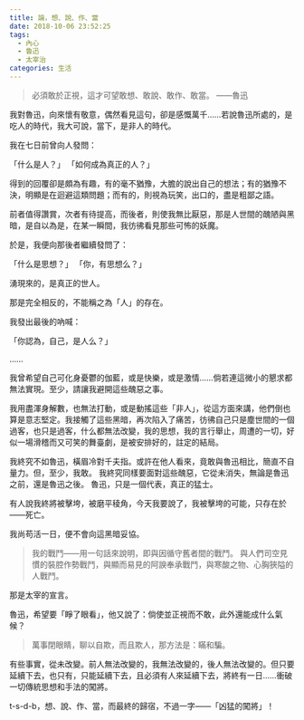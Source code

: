 ```yaml
---
title: 論，想、說、作、當
date: 2018-10-06 23:52:25
tags:
  - 內心
  - 魯迅
  - 太宰治
categories: 生活
---
```


> 必須敢於正視，這才可望敢想、敢說、敢作、敢當。
> ——魯迅

我對魯迅，向來懷有敬意，偶然看見這句，卻是感慨萬千……若說魯迅所處的，是吃人的時代，我大可說，當下，是非人的時代。

我在七日前曾向人發問：

「什么是人？」
「如何成為真正的人？」

得到的回覆卻是頗為有趣，有的毫不猶豫，大膽的說出自己的想法；有的猶豫不決，明顯是在迴避這類問題；而有的，則視為玩笑，出口的，盡是粗鄙之語。

前者值得讚賞，次者有待提高，而後者，則使我無比厭惡，那是人世間的醜陋與黑暗，是自以為是，在某一瞬間，我彷彿看見那些可怖的妖魔。

於是，我便向那後者繼續發問了：

「什么是思想？」
「你，有思想么？」

湧現來的，是真正的世人。

那是完全相反的，不能稱之為「人」的存在。

我發出最後的吶喊：

「你認為，自己，是人么？」

……

我曾希望自己可化身憂鬱的伽藍，或是快樂，或是激情……倘若連這微小的懇求都無法實現。至少，請讓我避開這些醜惡之事。

我用盡渾身解數，也無法打動，或是動搖這些「非人」，從這方面來講，他們倒也算是意志堅定。我接觸了這些黑暗，再次陷入了痛苦，彷彿自己只是塵世間的一個過客，也只是過客，什么都無法改變，我的思想，我的言行舉止，周遭的一切，好似一場滑稽而又可笑的舞臺劇，是被安排好的，註定的結局。

我終究不如魯迅，橫眉冷對千夫指。或許在他人看來，竟敢與魯迅相比，簡直不自量力。但，至少，我敢。
我終究同樣要面對這些醜惡，它從未消失，無論是魯迅之前，還是魯迅之後。
魯迅，只是一個代表，真正的猛士。

有人說我終將被擊垮，被磨平稜角，今天我要說了，我被擊垮的可能，只存在於——死亡。

我尚苟活一日，便不會向這黑暗妥協。

> 我的戰鬥——用一句話來說明，即與因循守舊者間的戰鬥。
> 與人們司空見慣的裝腔作勢戰鬥，與顯而易見的阿諛奉承戰鬥，與寒酸之物、心胸狹隘的人戰鬥。

那是太宰的宣言。

魯迅，希望要「睜了眼看」，他又說了：倘使並正視而不敢，此外還能成什么氣候？

> 萬事閉眼睛，聊以自欺，而且欺人，那方法是：瞞和騙。

有些事實，從未改變。前人無法改變的，我無法改變的，後人無法改變的。但只要延續下去，也只有，只能延續下去，且必須有人來延續下去，將終有一日……衝破一切傳統思想和手法的闖將。

t-s-d-b，想、說、作、當，而最終的歸宿，不過一字——「凶猛的闖將」！
